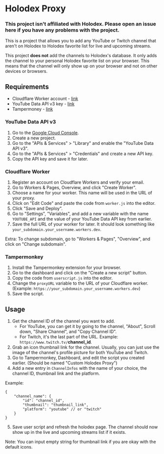 # Holodex Proxy

### This project isn't affiliated with Holodex. Please open an issue here if you have any problems with the project.

This is a project that allows you to add any YouTube or Twitch channel that aren't on Holodex to Holodex favorite list for live and upcoming streams. 

This project **does not** add the channels to Holodex's database. It only adds the channel to your personal Holodex favorite list on your browser. This means that the channel will only show up on your browser and not on other devices or browsers.

## Requirements
- Cloudflare Worker account - [link](https://workers.cloudflare.com/)
- YouTube Data API v3 key - [link](https://console.developers.google.com/)
- Tampermoney - [link](https://www.tampermonkey.net/)

### YouTube Data API v3
1. Go to the [Google Cloud Console](https://console.developers.google.com/).
2. Create a new project.
3. Go to the "APIs & Services" > "Library" and enable the "YouTube Data API v3".
4. Go to the "APIs & Services" > "Credentials" and create a new API key.
5. Copy the API key and save it for later.

### Cloudflare Worker
1. Register an account on Cloudflare Workers and verify your email.
2. Go to Workers & Pages, Overview, and click "Create Worker".
3. Choose a name for your worker. This name will be used in the URL of your proxy.
4. Click on "Edit Code" and paste the code from `worker.js` into the editor.
5. Click "Save and Deploy".
6. Go to "Settings", "Variables", and add a new variable with the name `YOUTUBE_API` and the value of your YouTube Data API key from earlier.
7. Save the full URL of your worker for later. It should look something like `your_subdomain.your_username.workers.dev`.

Extra: To change subdomain, go to "Workers & Pages", "Overview", and click on "Change subdomain".

### Tampermonkey
1. Install the Tampermonkey extension for your browser.
2. Go to the dashboard and click on the "Create a new script" button.
3. Copy the code from `userscript.js` into the editor.
4. Change the `proxyURL` variable to the URL of your Cloudflare worker. (Example: `https://your_subdomain.your_username.workers.dev`)
5. Save the script.

## Usage
1. Get the channel ID of the channel you want to add.
    - For YouTube, you can get it by going to the channel, "About", Scroll down, "Share Channel", and "Copy Channel ID".
    - For Twitch, it's the last part of the URL. Example: `https://www.twitch.tv/`**channel_id**.
2. Grab an icon thumbnail link for the channel. Usually, you can just use the image of the channel's profile picture for both YouTube and Twitch.
3. Go to Tampermonkey, Dashboard, and edit the script you created earlier. (Should be named "Custom Holodex Proxy")
4. Add a new entry in `ChannelInfos` with the name of your choice, the channel ID, thumbnail link and the platform. 

Example: 
```
{
    "channel_name": {
        "id": "channel_id",
        "thumbnail": "thumbnail_link",
        "platform": "youtube" // or "twitch"
    }
}
```
5. Save user script and refresh the holodex page. The channel should now show up in the live and upcoming streams list if it exists.

Note: You can input empty string for thumbnail link if you are okay with the default icons.
